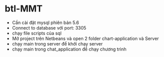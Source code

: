 # btl-MMT

+ Cần cài đặt mysql phiên bản 5.6
+ Connect to database với port: 3305
+ chạy file scripts của sql
+ Mở project trên Netbeans và open 2 folder chart-application và Server
+ chạy main trong server để khởi chạy server
+ chạy main trong chat_application để chạy chương trình
